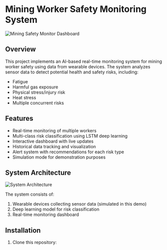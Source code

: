 # Mining Worker Safety Monitoring System

![Mining Safety Monitor Dashboard](assets/dashboard.png)

## Overview

This project implements an AI-based real-time monitoring system for mining worker safety using data from wearable devices. The system analyzes sensor data to detect potential health and safety risks, including:

- Fatigue
- Harmful gas exposure
- Physical stress/injury risk
- Heat stress
- Multiple concurrent risks

## Features

- Real-time monitoring of multiple workers
- Multi-class risk classification using LSTM deep learning
- Interactive dashboard with live updates
- Historical data tracking and visualization
- Alert system with recommendations for each risk type
- Simulation mode for demonstration purposes

## System Architecture

![System Architecture](assets/system_architecture.png)

The system consists of:
1. Wearable devices collecting sensor data (simulated in this demo)
2. Deep learning model for risk classification
3. Real-time monitoring dashboard

## Installation

1. Clone this repository:
